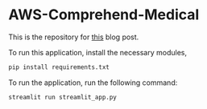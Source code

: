 # AWS-Comprehend-Medical
This is the repository for [this](https://www.antstack.com/blog/aws-machine-learning-extract-medical-insights-with-amazon-comprehend-medical/) blog post.

To run this application, install the necessary modules,

```bash
pip install requirements.txt
```

To run the application, run the following command:

```bash
streamlit run streamlit_app.py
```
